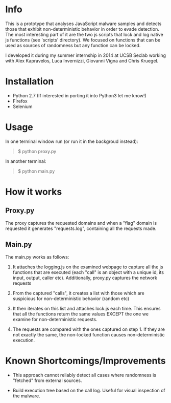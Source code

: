 # Info
This is a prototype that analyses JavaScript malware samples and detects those that
exhibit non-deterministic behavior in order to evade detection. The most interesting part of it are the two js scripts that lock and log native js functions (see 'scripts' directory). We focused on functions that can be used as sources of randomness but any function can be locked. 

I developed it during my summer internship in 2014 at UCSB Seclab working with Alex Kapravelos, Luca Invernizzi, Giovanni Vigna and Chris Kruegel.




# Installation
* Python 2.7 (If interested in porting it into Python3 let me know!)
* Firefox
* Selenium


 
   
# Usage

In one terminal window run (or run it in the backgroud instead): 
>$ python proxy.py
    
In another terminal:
> $ python main.py


# How it works

## Proxy.py
The proxy captures the requested domains and when a "flag" domain is requested it generates "requests.log", containing all the requests made.

## Main.py
The main.py works as follows:

1. It attaches the logging.js on the examined webpage to capture all the js functions that are executed (each "call" is an object with a unique id, its input, output, caller etc). Additionally, proxy.py captures the network requests

2. From the captured "calls", it creates a list with those which are suspicious for non-deterministic behavior (random etc)

3. It then iterates on this list and attaches lock.js each time. This ensures that all the functions return the same values EXCEPT the one we examine for non-deterministic requests.

4. The requests are compared with the ones captured on step 1. If they are not exactly the same, the non-locked function causes non-deterministic execution.



# Known Shortcomings/Improvements

+ This approach cannot reliably detect all cases where randomness is "fetched" from external sources.

+ Build execution tree based on the call log. Useful for visual inspection of the malware.
